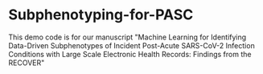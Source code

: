 # Subphenotyping-for-PASC
This demo code is for our manuscript "Machine Learning for Identifying Data-Driven Subphenotypes of Incident Post-Acute SARS-CoV-2 Infection Conditions with Large Scale Electronic Health Records: Findings from the RECOVER"
